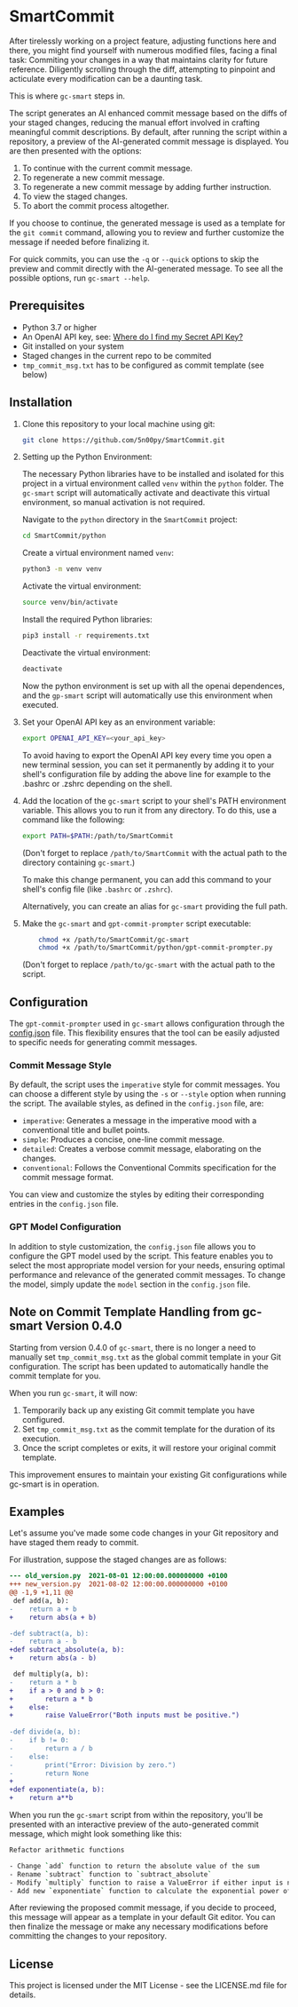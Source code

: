 # SmartCommit

After tirelessly working on a project feature, adjusting functions here and
there, you might find yourself with numerous modified files, facing a final
task: Commiting your changes in a way that maintains clarity for future
reference. Diligently scrolling through the diff, attempting to pinpoint and
acticulate every modification can be a daunting task.

This is where `gc-smart` steps in.

The script generates an AI enhanced commit message based on the diffs of your
staged changes, reducing the manual effort involved in crafting meaningful
commit descriptions. By default, after running the script within a repository,
a preview of the AI-generated commit message is displayed. You are then
presented with the options:

1. To continue with the current commit message.
2. To regenerate a new commit message.
3. To regenerate a new commit message by adding further instruction.
4. To view the staged changes.
5. To abort the commit process altogether.

If you choose to continue, the generated message is used as a template for the 
`git commit` command, allowing you to review and further customize the message
if needed before finalizing it.

For quick commits, you can use the `-q` or `--quick` options to skip the
preview and commit directly with the AI-generated message. To see all the
possible options, run `gc-smart --help`.

## Prerequisites

- Python 3.7 or higher
- An OpenAI API key, see: [Where do I find my Secret API Key?](https://help.openai.com/en/articles/4936850-where-do-i-find-my-secret-api-key)
- Git installed on your system
- Staged changes in the current repo to be commited
- `tmp_commit_msg.txt` has to be configured as commit template (see below)

## Installation

1. Clone this repository to your local machine using git:

    ```bash
    git clone https://github.com/5n00py/SmartCommit.git
    ```

2. Setting up the Python Environment:

    The necessary Python libraries have to be installed and isolated for this
    project in a virtual environment called `venv` within the `python` folder.
    The `gc-smart` script will automatically activate and deactivate this
    virtual environment, so manual activation is not required.

    Navigate to the `python` directory in the `SmartCommit` project:

    ```bash
    cd SmartCommit/python
    ```

    Create a virtual environment named `venv`:

    ```bash
    python3 -m venv venv
    ```

    Activate the virtual environment:

    ```bash
    source venv/bin/activate
    ```

    Install the required Python libraries:

    ```bash
    pip3 install -r requirements.txt
    ```

    Deactivate the virtual environment:

    ```bash
    deactivate
    ```

    Now the python environment is set up with all the openai dependences, and
    the `gp-smart` script will automatically use this environment when
    executed.

3. Set your OpenAI API key as an environment variable:

    ```bash
    export OPENAI_API_KEY=<your_api_key>
    ```

    To avoid having to export the OpenAI API key every time you open a new
    terminal session, you can set it permanently by adding it to your shell's
    configuration file by adding the above line for example to the .bashrc or
    .zshrc depending on the shell.

4. Add the location of the `gc-smart` script to your shell's PATH
   environment variable. This allows you to run it from any
   directory. To do this, use a command like the following:

    ```bash
    export PATH=$PATH:/path/to/SmartCommit
    ```
    (Don't forget to replace `/path/to/SmartCommit` with the actual path 
    to the directory containing `gc-smart`.) 

    To make this change permanent, you can add this command to your shell's
    config file (like `.bashrc` or `.zshrc`).

    Alternatively, you can create an alias for `gc-smart` providing the full path.

5. Make the `gc-smart` and `gpt-commit-prompter` script executable:

    ```bash
        chmod +x /path/to/SmartCommit/gc-smart
        chmod +x /path/to/SmartCommit/python/gpt-commit-prompter.py
    ```
    (Don't forget to replace `/path/to/gc-smart` with the actual path to the script.

## Configuration

The `gpt-commit-prompter` used in `gc-smart` allows configuration through the
[config.json](config.json) file. This flexibility ensures that the tool can be
easily adjusted to specific needs for generating commit messages.

### Commit Message Style

By default, the script uses the `imperative` style for commit messages. You can
choose a different style by using the `-s` or `--style` option when running the
script. The available styles, as defined in the `config.json` file, are:

- `imperative`: Generates a message in the imperative mood with a conventional
  title and bullet points.
- `simple`: Produces a concise, one-line commit message.
- `detailed`: Creates a verbose commit message, elaborating on the changes.
- `conventional`: Follows the Conventional Commits specification for the commit
  message format.

You can view and customize the styles by editing their corresponding entries in
the `config.json` file.

### GPT Model Configuration

In addition to style customization, the `config.json` file allows you to
configure the GPT model used by the script. This feature enables you to select
the most appropriate model version for your needs, ensuring optimal performance
and relevance of the generated commit messages. To change the model, simply
update the `model` section in the `config.json` file.

## Note on Commit Template Handling from gc-smart Version 0.4.0

Starting from version 0.4.0 of `gc-smart`, there is no longer a need to
manually set `tmp_commit_msg.txt` as the global commit template in your Git
configuration. The script has been updated to automatically handle the commit
template for you.

When you run `gc-smart`, it will now:

1. Temporarily back up any existing Git commit template you have configured. 
2. Set `tmp_commit_msg.txt` as the commit template for the duration of its
   execution.
3. Once the script completes or exits, it will restore your original commit
   template. 

This improvement ensures to maintain your existing Git configurations while
gc-smart is in operation.

## Examples

Let's assume you've made some code changes in your Git repository and have
staged them ready to commit.

For illustration, suppose the staged changes are as follows:

```diff
--- old_version.py  2021-08-01 12:00:00.000000000 +0100
+++ new_version.py  2021-08-02 12:00:00.000000000 +0100
@@ -1,9 +1,11 @@
 def add(a, b):
-    return a + b
+    return abs(a + b)

-def subtract(a, b):
-    return a - b
+def subtract_absolute(a, b):
+    return abs(a - b)

 def multiply(a, b):
-    return a * b
+    if a > 0 and b > 0:
+        return a * b
+    else:
+        raise ValueError("Both inputs must be positive.")
     
-def divide(a, b):
-    if b != 0:
-        return a / b
-    else:
-        print("Error: Division by zero.")
-        return None
+
+def exponentiate(a, b):
+    return a**b
```

When you run the `gc-smart` script from within the repository, you'll be
presented with an interactive preview of the auto-generated commit message,
which might look something like this:

```bash
Refactor arithmetic functions

- Change `add` function to return the absolute value of the sum
- Rename `subtract` function to `subtract_absolute`
- Modify `multiply` function to raise a ValueError if either input is not positive
- Add new `exponentiate` function to calculate the exponential power of two numbers
```

After reviewing the proposed commit message, if you decide to proceed, this
message will appear as a template in your default Git editor. You can then
finalize the message or make any necessary modifications before committing the
changes to your repository.

## License

This project is licensed under the MIT License - see the LICENSE.md file for
details.
